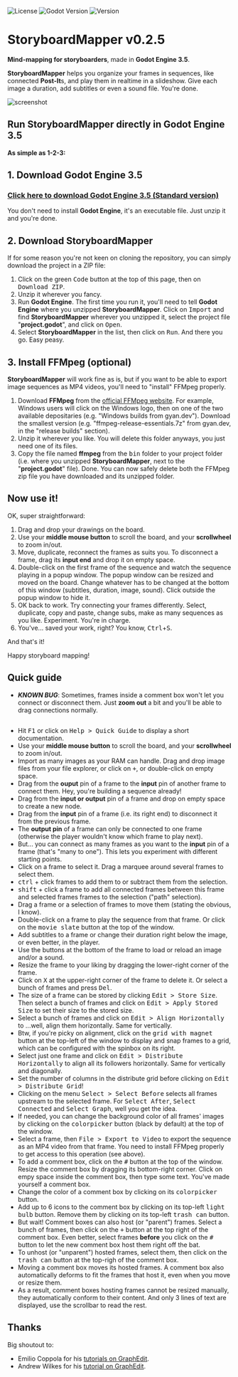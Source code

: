 ![License](https://img.shields.io/badge/license-MIT-orange.svg)
![Godot Version](https://img.shields.io/badge/godot-3.5-blue.svg)
![Version](https://img.shields.io/badge/version-v0.2.5-green.svg)

# StoryboardMapper v0.2.5

**Mind-mapping for storyboarders**, made in **Godot Engine 3.5**.

**StoryboardMapper** helps you organize your frames in sequences, like connected **Post-It**s, and play them in realtime in a slideshow. Give each image a duration, add subtitles or even a sound file. You're done.

![screenshot](../Images/Screencopies/StoryboardMapper.jpg)

## Run StoryboardMapper directly in Godot Engine 3.5

**As simple as 1-2-3:**

## 1. Download Godot Engine 3.5

### [Click here to download Godot Engine 3.5 (Standard version)](https://godotengine.org/download)
You don't need to install **Godot Engine**, it's an executable file. Just unzip it and you're done.

## 2. Download StoryboardMapper

If for some reason you're not keen on cloning the repository, you can simply download the project in a ZIP file:
1. Click on the green <kbd>Code</kbd> button at the top of this page, then on <kbd>Download ZIP</kbd>.
2. Unzip it wherever you fancy.
3. Run **Godot Engine**. The first time you run it, you'll need to tell **Godot Engine** where you unzipped **StoryboardMapper**. Click on <kbd>Import</kbd> and find **StoryboardMapper** wherever you unzipped it, select the project file "**project.godot**", and click on <kbd>Open</kbd>.
4. Select **StoryboardMapper** in the list, then click on <kbd>Run</kbd>. And there you go. Easy peasy.

## 3. Install FFMpeg (optional)

**StoryboardMapper** will work fine as is, but if you want to be able to export image sequences as MP4 videos, you'll need to "install" FFMpeg properly.
1. Download **FFMpeg** from the [official FFMpeg website](https://ffmpeg.org/download.html). For example, Windows users will click on the Windows logo, then on one of the two available depositaries (e.g. "Windows builds from gyan.dev"). Download the smallest version (e.g. "ffmpeg-release-essentials.7z" from gyan.dev, in the "release builds" section).
2. Unzip it wherever you like. You will delete this folder anyways, you just need one of its files.
3. Copy the file named **ffmpeg** from the <kbd>bin</kbd> folder to your project folder (i.e. where you unzipped **StoryboardMapper**, next to the "**project.godot**" file). Done. You can now safely delete both the FFMpeg zip file you have downloaded and its unzipped folder.

## Now use it!

OK, super straightforward:
1. Drag and drop your drawings on the board.
2. Use your **middle mouse button** to scroll the board, and your **scrollwheel** to zoom in/out.
3. Move, duplicate, reconnect the frames as suits you. To disconnect a frame, drag its **input end** and drop it on empty space.
4. Double-click on the first frame of the sequence and watch the sequence playing in a popup window. The popup window can be resized and moved on the board. Change whatever has to be changed at the bottom of this window (subtitles, duration, image, sound). Click outside the popup window to hide it.
5. OK back to work. Try connecting your frames differently. Select, duplicate, copy and paste, change subs, make as many sequences as you like. Experiment. You're in charge.
6. You've... saved your work, right? You know, <kbd>Ctrl</kbd>+<kbd>S</kbd>.

And that's it!

Happy storyboard mapping!

## Quick guide

* ***KNOWN BUG***: Sometimes, frames inside a comment box won't let you connect or disconnect them. Just **zoom out** a bit and you'll be able to drag connections normally.
##
* Hit <kbd>F1</kbd> or click on <kbd>Help > Quick Guide</kbd> to display a short documentation.
* Use your **middle mouse button** to scroll the board, and your **scrollwheel** to zoom in/out.
* Import as many images as your RAM can handle. Drag and drop image files from your file explorer, or click on <kbd>+</kbd>, or double-click on empty space.
* Drag from the **ouput** pin of a frame to the **input** pin of another frame to connect them. Hey, you're building a sequence already!
* Drag from the **input or output** pin of a frame and drop on empty space to create a new node.
* Drag from the **input** pin of a frame (i.e. its right end) to disconnect it from the previous frame.
* The **output pin** of a frame can only be connected to one frame (otherwise the player wouldn't know which frame to play next).
* But... you can connect as many frames as you want to the **input** pin of a frame (that's "many to one"). This lets you experiment with different starting points.
* Click on a frame to select it. Drag a marquee around several frames to select them.
* <kbd>ctrl</kbd> + click frames to add them to or subtract them from the selection.
* <kbd>shift</kbd> + click a frame to add all connected frames between this frame and selected frames frames to the selection ("path" selection).
* Drag a frame or a selection of frames to move them (stating the obvious, I know).
* Double-click on a frame to play the sequence from that frame. Or click on the <kbd>movie slate</kbd> button at the top of the window.
* Add subtitles to a frame or change their duration right below the image, or even better, in the player.
* Use the buttons at the bottom of the frame to load or reload an image and/or a sound.
* Resize the frame to your liking by dragging the lower-right corner of the frame.
* Click on <kbd>X</kbd> at the upper-right corner of the frame to delete it. Or select a bunch of frames and press <kbd>Del</kbd>.
* The size of a frame can be stored by clicking <kbd>Edit > Store Size</kbd>. Then select a bunch of frames and click on <kbd>Edit > Apply Stored Size</kbd> to set their size to the stored size.
* Select a bunch of frames and click on <kbd>Edit > Align Horizontally</kbd> to ...well, align them horizontally. Same for vertically.
* Btw, if you're picky on alignment, click on the <kbd>grid with magnet</kbd> button at the top-left of the window to display and snap frames to a grid, which can be configured with the spinbox on its right.
* Select just one frame and click on <kbd>Edit > Distribute Horizontally</kbd> to align all its followers horizontally. Same for vertically and diagonally.
* Set the number of columns in the distribute grid before clicking on <kbd>Edit > Distribute Grid</kbd>!
* Clicking on the menu <kbd>Select > Select Before</kbd> selects all frames upstream to the selected frame. For <kbd>Select After</kbd>, <kbd>Select Connected</kbd> and <kbd>Select Graph</kbd>, well you get the idea.
* If needed, you can change the background color of all frames' images by clicking on the <kbd>colorpicker</kbd> button (black by default) at the top of the window.
* Select a frame, then <kbd>File > Export to Video</kbd> to export the sequence as an MP4 video from that frame. You need to install FFMpeg properly to get access to this operation (see above).
* To add a comment box, click on the <kbd>#</kbd> button at the top of the window. Resize the comment box by dragging its bottom-right corner. Click on empy space inside the comment box, then type some text. You've made yourself a comment box.
* Change the color of a comment box by clicking on its <kbd>colorpicker</kbd> button.
* Add up to 6 icons to the comment box by clicking on its top-left <kbd>light bulb</kbd> button. Remove them by clicking on its top-left <kbd>trash can</kbd> button.
* But wait! Comment boxes can also host (or "parent") frames. Select a bunch of frames, then click on the <kbd>+</kbd> button at the top right of the comment box. Even better, select frames **before** you click on the <kbd>#</kbd> button to let the new comment box host them right off the bat.
* To unhost (or "unparent") hosted frames, select them, then click on the <kbd>trash can</kbd> button at the top-righ of the comment box.
* Moving a comment box moves its hosted frames. A comment box also automatically deforms to fit the frames that host it, even when you move or resize them.
* As a result, comment boxes hosting frames cannot be resized manually, they automatically conform to their content. And only 3 lines of text are displayed, use the scrollbar to read the rest.

## Thanks

Big shoutout to:
* Emilio Coppola for his [tutorials on GraphEdit](https://www.youtube.com/c/EmilioTube/videos).
* Andrew Wilkes for his [tutorial on GraphEdit](https://gdscript.com/solutions/godot-graphnode-and-graphedit-tutorial/).

